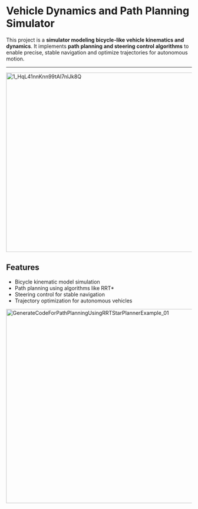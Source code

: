 # Vehicle Dynamics and Path Planning Simulator

This project is a **simulator modeling bicycle-like vehicle kinematics and dynamics**. It implements **path planning and steering control algorithms** to enable precise, stable navigation and optimize trajectories for autonomous motion.

---
<img width="952" height="485" alt="1_HqL41nnKnn99tAI7nlJk8Q" src="https://github.com/user-attachments/assets/eecf9e6b-8556-4235-909a-768f411dee52" />

## Features

- Bicycle kinematic model simulation
- Path planning using algorithms like RRT*
- Steering control for stable navigation
- Trajectory optimization for autonomous vehicles

<img width="700" height="525" alt="GenerateCodeForPathPlanningUsingRRTStarPlannerExample_01" src="https://github.com/user-attachments/assets/48a4e48f-37b4-44a6-815b-802c3de8d60f" />
